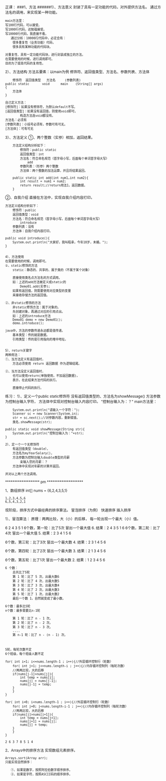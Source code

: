 <small>
正课：
###1、方法
   ######1）、方法意义
	封装了具有一定功能的代码，对外提供方法名。
	通过方法名的调用，来实现某一种功能。

	main方法里：
	写100行代码，可以接受。
	写1000行代码，还勉强接受。
	写10000行代码，我直接不看。
	   通过分析：10000行代码中，必定会有：
		很多重复性（业务功能）代码，
		很多具有某种功能的代码块。
	
	对重复性、具有一定功能代码块，进行封装成独立的方法。
	在需要使用的时候，进行调用即可。
	目的为了提高代码的复用性。

   2）、方法结构
	方法五要素：以main为例
	    修饰符、返回值类型、方法名、参数列表、方法体
	
	
	    修饰符	 返回值类型   方法名     (参数列表)
	public static       void      main    (String[] args)
	{
		方法体
	}

	自己定义方法：
	[修饰符]：如果没有修饰符，为默认default不写。
	[返回值类型]：如果没有返回值，则使用void即可。
			构造方法连void都没有。
	方法名：必须有
	[参数列表]：小括号必须有，参数可有可无。
	[方法体]：可有可无

   3）、方法定义
	①、两个整数（实参）相加，返回结果。
```
	方法定义结构分析如下：
		修饰符：public static
		返回值类型：int
		方法名：符合命名规范（首字母小写，后面每个单词首字母大写）
			add
		参数列表：（形参）两个整数
		方法体：两个整数的加法运算，并且将结果返回。

	public static int add(int num1,int num2){
		int result = num1 + num2;
		return result;//return用法1，返回数据。
	}

```

②、自我介绍
	    直接在方法中，实现自我介绍内容打印。

	方法定义结构分析如下：
		修饰符：public
		返回值类型：void
		方法名：符合命名规范（首字母小写，后面每个单词首字母大写）
			introduce
		参数列表：没有
		方法体：自我介绍内容打印。

	public void introduce(){
		System.out.println("大家好，我叫程承，今年18岁，未婚。");
	}


    4）、方法使用
	在需要使用的时候，调用即可。
	①、static修饰的方法
	    static：静态的、共享的、属于类的（不属于某个对象）
		
		直接使用类名点方法名的方式调用。
		如：上述的add方法被定义成static的
			Demo01.add(实参);
		如果有返回值，则需要使用对应类型的变量
		来接收存储方法的返回值。

	②、非static修饰的方法
	    非static修饰方法：属于对象的。
		先创建对象，再通过对应的引用点出。
		如：上述的introduce方法
		Demo01 demo = new Demo01();
		demo.introduce();

	java中，方法的参数传递永远都是值传递。
		基本类型：传的就是数据。
		引用类型：传的是引用指向的堆中地址。


    5）、return关键字
	两种用法：
	①、当方法定义有返回值时，
		方法必须使用 return 返回数据 作为逻辑结尾。

	②、当方法没定义返回值时，
		也可以使用return(单独使用，不加返回数据)，
		表示，在此结束方法代码的执行。

		直接停止代码的执行。

   练习：
	1）、定义一个public static修饰符
		没有返回值类型的、方法名为showMessage()
		方法参数为控制台输入字符，
		方法体中实现对控制台输入内容打印。
			"控制台输入为：？"
	main方法里：
		
		System.out.println("请输入一个字符：");
		Scanner sc = new Scanner(System.in);
		str = sc.next();//对参数内容，重新赋值。
		类名.showMessage(str);

	public static void showMessage(String str){
		System.out.println("控制台输入为："+str);
	}

	2）、定一个一个无修饰符
		有返回值类型（double），
		方法名为myYearSalary(),
		方法参数为控制台输入double类型的月薪
			亲输入您的月薪：？
		方法体中实现对年薪的计算并返回。

	并对以上两个方法调用。
		

******************* pm ********************

1、数组排序
	int[] nums = {6,2,4,3,5,1}

	1,2,3,4,5,6
	6,5,4,3,2,1

   现阶段，排序方式中最经典的排序算法。
	冒泡排序（为例）
	快速排序
	插入排序

   1）、冒泡算法：
	原理：两两比较，大（小）的后移，
		每一轮出现一个最大（小）值。


  6  2  4  3  5  1
6个数，第一轮：比了5次
	冒出一个最大值 6.
  结果：2  4  3  5  1  6
6个数，第二轮：比了4次
	冒出一个最大值 5.
  结果：2  3  4  1  5  6

6个数，第三轮：比了3次
	冒出一个最大数 4.
  结果：2  3  1  4  5  6

6个数，第四轮：比了2次
	冒出一个最大数 3.
  结果：2  1  3  4  5  6

6个数，第五轮：比了1次
	冒出一个最大数 2.
  结果：1  2  3  4  5  6


	6 个数：
		总共比了5轮
		第 1 轮：比了 5 次，出最大数6
		第 2 轮：比了 4 次，出最大数5
		第 3 轮：比了 3 次，出最大数4
		第 4 轮：比了 2 次，出最大数3
		第 5 轮：比了 1 次，出最大数2
		最后一个数 1，自然就变成了最小数。

	6个数：最多比5轮
	n个数：最多需要比n-1轮

		第 1 轮：比了 n - 1 次。
		第 2 轮：比了 n - 2 次。
		第 3 轮：比了 n - 3 次。
		....
		第 n-1 轮：比了 n - (n - 1) 次。
		
	

	5轮，每轮次数不定
	6个班级，每个班级人数不定

	for( int i=1; i<=nums.length-1 ; i++){//外层循环控制行（轮数）
	    for( int j=1; j<=nums.length-i ; j++){//内存循环控制列（每轮次数）
		//两两比较，大的后移
		if(nums[j-1]>nums[j]){
			int temp = nums[j];
			nums[j] = nums[j-1];
			nums[j-1] = temp;
		}
	    }
	}

	for( int i=0; i<nums.length-1 ; i++){//外层循环控制行（轮数）
	    for( int j=0; j<nums.length-i-1 ; j++){//内存循环控制列（每轮次数）
		//两两比较，大的后移
		if(nums[j]>nums[j+1]){
			int temp = nums[j+1];
			nums[j+1] = nums[j];
			nums[j] = temp;
		}
	    }
	}

	2 6 3 7 8 5 1 4

2、Arrays中的排序方法
	实现数组元素排序。
	
	Arrays.sort(Array arr);
	只能实现自然排序：
	
	   ①、如果是数字，按照阿拉伯数字顺序排序。
	   ②、如果是字符，按照ASCII码的顺序排序。

